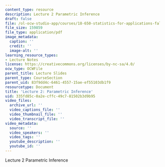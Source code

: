 ```yaml
---
content_type: resource
description: Lecture 2 Parametric Inference
draft: false
file: /ol-ocw-studio-app/courses/18-650-statistics-for-applications-fall-2016/335fd85c0a2ecffc49c781502b3d9b95_MIT18_650F16_Parametric_Inf.pdf
file_size: 159859
file_type: application/pdf
image_metadata:
  caption: ''
  credit: ''
  image-alt: ''
learning_resource_types:
- Lecture Notes
license: https://creativecommons.org/licenses/by-nc-sa/4.0/
ocw_type: OCWFile
parent_title: Lecture Slides
parent_type: CourseSection
parent_uid: 83f9dd4c-6461-4557-15ae-ef55103db1f9
resourcetype: Document
title: 'Lecture 2: Parametric Inference'
uid: 335fd85c-0a2e-cffc-49c7-81502b3d9b95
video_files:
  archive_url: ''
  video_captions_file: ''
  video_thumbnail_file: ''
  video_transcript_file: ''
video_metadata:
  source: ''
  video_speakers: ''
  video_tags: ''
  youtube_description: ''
  youtube_id: ''
---
```

Lecture 2 Parametric Inference